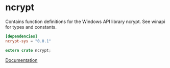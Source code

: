 # ncrypt #
Contains function definitions for the Windows API library ncrypt. See winapi for types and constants.

```toml
[dependencies]
ncrypt-sys = "0.0.1"
```

```rust
extern crate ncrypt;
```

[Documentation](https://retep998.github.io/doc/ncrypt/)
